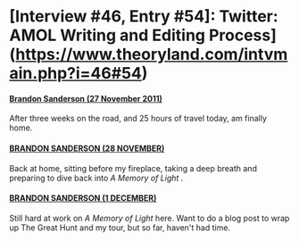 # [Interview #46, Entry #54]: Twitter: AMOL Writing and Editing Process](https://www.theoryland.com/intvmain.php?i=46#54)

#### [Brandon Sanderson (27 November 2011)](http://twitter.com/BrandSanderson/status/140681488290156544)

After three weeks on the road, and 25 hours of travel today, am finally home.

#### [BRANDON SANDERSON (28 NOVEMBER)](http://twitter.com/BrandSanderson/status/141201624503828480)

Back at home, sitting before my fireplace, taking a deep breath and preparing to dive back into
*A Memory of Light*
.

#### [BRANDON SANDERSON (1 DECEMBER)](http://twitter.com/BrandSanderson/status/142294605533159424)

Still hard at work on
*A Memory of Light*
here. Want to do a blog post to wrap up The Great Hunt and my tour, but so far, haven't had time.


